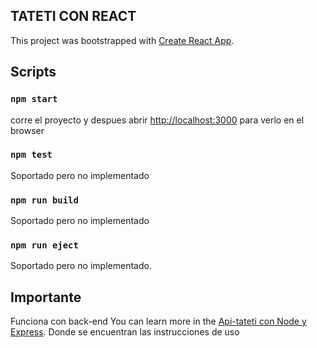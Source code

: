 ## TATETI CON REACT
This project was bootstrapped with [Create React App](https://github.com/facebook/create-react-app).

##  Scripts

### `npm start`

corre el proyecto y despues abrir [http://localhost:3000](http://localhost:3000) para verlo en el browser

### `npm test`

Soportado pero no implementado

### `npm run build`
Soportado pero no implementado 

### `npm run eject`
Soportado pero no implementado.

## Importante

Funciona con back-end 
You can learn more in the [Api-tateti con Node y Express](https://github.com/josuecortez/ApiTateti.git).
Donde se encuentran las instrucciones de uso


